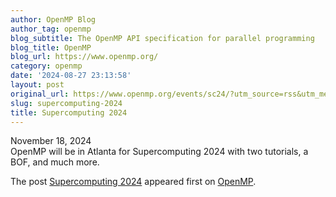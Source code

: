 ```yaml
---
author: OpenMP Blog
author_tag: openmp
blog_subtitle: The OpenMP API specification for parallel programming
blog_title: OpenMP
blog_url: https://www.openmp.org/
category: openmp
date: '2024-08-27 23:13:58'
layout: post
original_url: https://www.openmp.org/events/sc24/?utm_source=rss&utm_medium=rss&utm_campaign=sc24
slug: supercomputing-2024
title: Supercomputing 2024
---
```


<p>November 18, 2024<br />
OpenMP will be in Atlanta for Supercomputing 2024 with two tutorials, a BOF, and much more.</p>

<p>The post <a href="https://www.openmp.org/events/sc24/">Supercomputing 2024</a> appeared first on <a href="https://www.openmp.org">OpenMP</a>.</p>